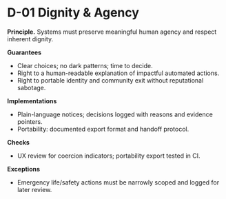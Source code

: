 # D-01 Dignity & Agency

**Principle.** Systems must preserve meaningful human agency and respect inherent dignity.

**Guarantees**
- Clear choices; no dark patterns; time to decide.
- Right to a human-readable explanation of impactful automated actions.
- Right to portable identity and community exit without reputational sabotage.

**Implementations**
- Plain-language notices; decisions logged with reasons and evidence pointers.
- Portability: documented export format and handoff protocol.

**Checks**
- UX review for coercion indicators; portability export tested in CI.

**Exceptions**
- Emergency life/safety actions must be narrowly scoped and logged for later review.